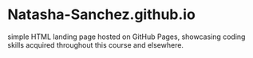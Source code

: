 # Natasha-Sanchez.github.io
simple HTML landing page hosted on GitHub Pages, showcasing coding skills acquired throughout this course and elsewhere.
